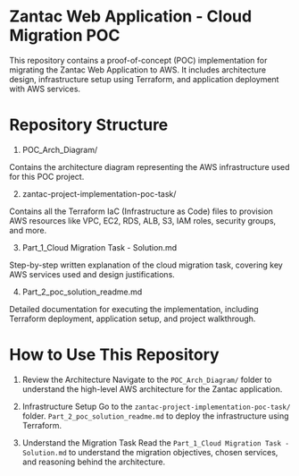 
# Zantac Web Application - Cloud Migration POC

This repository contains a proof-of-concept (POC) implementation for migrating the Zantac Web Application to AWS. It includes architecture design, infrastructure setup using Terraform, and application deployment with AWS services.

# Repository Structure

 1. POC_Arch_Diagram/

Contains the architecture diagram representing the AWS infrastructure used for this POC project.

 2. zantac-project-implementation-poc-task/

Contains all the Terraform IaC (Infrastructure as Code) files to provision AWS resources like VPC, EC2, RDS, ALB, S3, IAM roles, security groups, and more.

 3. Part_1_Cloud Migration Task - Solution.md

Step-by-step written explanation of the cloud migration task, covering key AWS services used and design justifications.

 4. Part_2_poc_solution_readme.md

Detailed documentation for executing the implementation, including Terraform deployment, application setup, and project walkthrough.

# How to Use This Repository

1. Review the Architecture
   Navigate to the `POC_Arch_Diagram/` folder to understand the high-level AWS architecture for the Zantac application.

2. Infrastructure Setup
   Go to the `zantac-project-implementation-poc-task/` folder.  `Part_2_poc_solution_readme.md` to deploy the infrastructure using Terraform.

3. Understand the Migration Task
   Read the `Part_1_Cloud Migration Task - Solution.md` to understand the migration objectives, chosen services, and reasoning behind the architecture.
